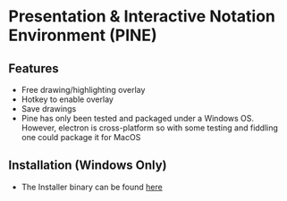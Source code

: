 # **P**resentation & **I**nteractive **N**otation **E**nvironment (PINE)

## Features
- Free drawing/highlighting overlay
- Hotkey to enable overlay
- Save drawings
- Pine has only been tested and packaged under a Windows OS. However, electron is cross-platform so with some testing and fiddling one could package it for MacOS

## Installation (Windows Only)
- The Installer binary can be found [here](https://github.com/JLevy18/pine/releases)
